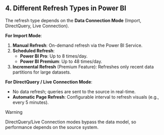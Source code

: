## **4. Different Refresh Types in Power BI**  

The refresh type depends on the **Data Connection Mode** (Import, DirectQuery, Live Connection).  

**For Import Mode**:  
1. **Manual Refresh**: On-demand refresh via the Power BI Service.  
2. **Scheduled Refresh**:  
   - **Power BI Pro**: Up to 8 times/day.  
   - **Power BI Premium**: Up to 48 times/day.  
3. **Incremental Refresh** (Premium Feature): Refreshes only recent data partitions for large datasets.  

**For DirectQuery / Live Connection Mode**:  
- No data refresh; queries are sent to the source in real-time.  
- **Automatic Page Refresh**: Configurable interval to refresh visuals (e.g., every 5 minutes).  

> [!WARNING]  
> DirectQuery/Live Connection modes bypass the data model, so performance depends on the source system.  

